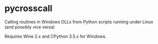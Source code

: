 # pycrosscall
Calling routines in Windows DLLs from Python scripts running under Linux (and possibly vice versa)

Requires Wine 2.x and CPython 3.5.x for Windows.
